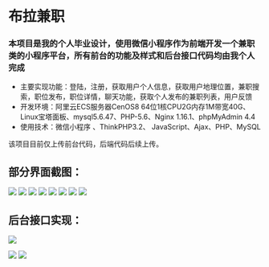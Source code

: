 # 布拉兼职

### 本项目是我的个人毕业设计，使用微信小程序作为前端开发一个兼职类的小程序平台，所有前台的功能及样式和后台接口代码均由我**个人完成**
* 主要实现功能：登陆，注册，获取用户个人信息，获取用户地理位置，兼职搜索，职位发布，职位详情，聊天功能，获取个人发布的兼职列表，用户反馈
* 开发环境：阿里云ECS服务器CenOS8 64位1核CPU2G内存1M带宽40G、Linux宝塔面板、mysql5.6.47、PHP-5.6、Nginx 1.16.1、phpMyAdmin 4.4
* 使用技术：微信小程序 、ThinkPHP3.2、 JavaScript、Ajax、PHP、MySQL

该项目目前仅上传前台代码，后端代码后续上传。

部分界面截图：
-

![](https://i1.fuimg.com/712483/614b7b63a34d27d1.jpg)
![](https://i1.fuimg.com/712483/a16db77d4c74de47.jpg)
![](https://i1.fuimg.com/712483/959092645d41de24.jpg)
![](https://i1.fuimg.com/712483/0cc973e02aee23e7.jpg)
![](https://i1.fuimg.com/712483/68322918393432c1.jpg)
![](https://i1.fuimg.com/712483/9c683ab3d62bd7b4.jpg)
![](https://i1.fuimg.com/712483/2c9c635d83d3fdec.jpg)
![](https://i1.fuimg.com/712483/15e67c3bf941eb0a.jpg)

后台接口实现：
-

![](https://i2.tiimg.com/712483/7e4eb4c138bc8e68.jpg)

![](https://i2.tiimg.com/712483/02db732e765d1f66.jpg)
![](https://i2.tiimg.com/712483/8a84b6f62eac0fc4.jpg)